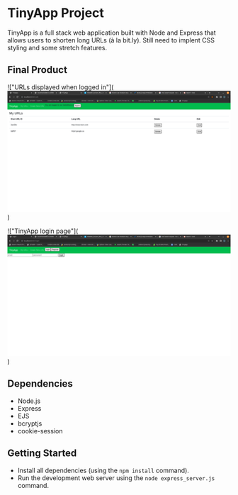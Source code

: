 # TinyApp Project

TinyApp is a full stack web application built with Node and Express that allows users to shorten long URLs (à la bit.ly).
Still need to implent CSS styling and some stretch features.  

## Final Product

!["URLs displayed when logged in"](![Alt text](https://github.com/jkadman/tinyapp/raw/main/Screenshot%20from%202022-12-03%2018-17-41.png))


!["TinyApp login page"](![Alt text](https://github.com/jkadman/tinyapp/raw/main/Screenshot%20from%202022-12-03%2018-17-24.png))

## Dependencies

- Node.js
- Express
- EJS
- bcryptjs
- cookie-session

## Getting Started

- Install all dependencies (using the `npm install` command).
- Run the development web server using the `node express_server.js` command.